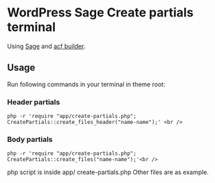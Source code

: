 # WordPress Sage Create partials terminal


Using [Sage](https://roots.io/sage/) and [acf builder](https://github.com/StoutLogic/acf-builder).

## Usage

Run following commands in your terminal in theme root:<br />

### Header partials<br />
```
php -r 'require "app/create-partials.php"; CreatePartials::create_files_header("name-name");' <br />
```

### Body partials<br />
```
php -r 'require "app/create-partials.php"; CreatePartials::create_files("name-name");'<br />
```

php script is inside app/ create-partials.php
Other files are as example.